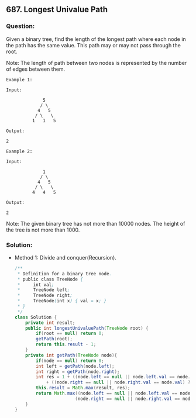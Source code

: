 ## 687. Longest Univalue Path

### Question:
 Given a binary tree, find the length of the longest path where each node in the path has the same value. This path may or may not pass through the root.

Note: The length of path between two nodes is represented by the number of edges between them.

```
Example 1:

Input:

              5
             / \
            4   5
           / \   \
          1   1   5

Output:

2

Example 2:

Input:

              1
             / \
            4   5
           / \   \
          4   4   5

Output:

2
```

Note: The given binary tree has not more than 10000 nodes. The height of the tree is not more than 1000. 

### Solution:
* Method 1: Divide and conquer(Recursion).
    ```Java
    /**
     * Definition for a binary tree node.
     * public class TreeNode {
     *     int val;
     *     TreeNode left;
     *     TreeNode right;
     *     TreeNode(int x) { val = x; }
     * }
     */
    class Solution {
        private int result;
        public int longestUnivaluePath(TreeNode root) {
            if(root == null) return 0;
            getPath(root);
            return this.result - 1;
        }
        private int getPath(TreeNode node){
            if(node == null) return 0;
            int left = getPath(node.left);
            int right = getPath(node.right);
            int res = 1 + ((node.left == null || node.left.val == node.val) ? left: 0)
                + ((node.right == null || node.right.val == node.val) ? right: 0);
            this.result = Math.max(result, res);
            return Math.max((node.left == null || node.left.val == node.val) ? left: 0, 
                           (node.right == null || node.right.val == node.val) ? right: 0) + 1;
        }
    }
    ```
   